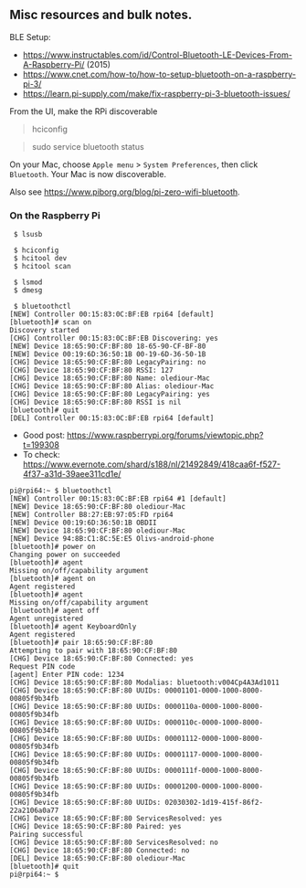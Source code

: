 ## Misc resources and bulk notes.

BLE Setup:
- <https://www.instructables.com/id/Control-Bluetooth-LE-Devices-From-A-Raspberry-Pi/> (2015)
- <https://www.cnet.com/how-to/how-to-setup-bluetooth-on-a-raspberry-pi-3/> 
- <https://learn.pi-supply.com/make/fix-raspberry-pi-3-bluetooth-issues/>

From the UI, make the RPi discoverable

> hciconfig

> sudo service bluetooth status

On your Mac, choose `Apple menu` > `System Preferences`, then click `Bluetooth`. Your Mac is now discoverable.

Also see <https://www.piborg.org/blog/pi-zero-wifi-bluetooth>.

### On the Raspberry Pi
```
 $ lsusb
```

```
 $ hciconfig
 $ hcitool dev
 $ hcitool scan
```

```
 $ lsmod
 $ dmesg
```

```
 $ bluetoothctl
[NEW] Controller 00:15:83:0C:BF:EB rpi64 [default]
[bluetooth]# scan on
Discovery started
[CHG] Controller 00:15:83:0C:BF:EB Discovering: yes
[NEW] Device 18:65:90:CF:BF:80 18-65-90-CF-BF-80
[NEW] Device 00:19:6D:36:50:1B 00-19-6D-36-50-1B
[CHG] Device 18:65:90:CF:BF:80 LegacyPairing: no
[CHG] Device 18:65:90:CF:BF:80 RSSI: 127
[CHG] Device 18:65:90:CF:BF:80 Name: olediour-Mac
[CHG] Device 18:65:90:CF:BF:80 Alias: olediour-Mac
[CHG] Device 18:65:90:CF:BF:80 LegacyPairing: yes
[CHG] Device 18:65:90:CF:BF:80 RSSI is nil
[bluetooth]# quit
[DEL] Controller 00:15:83:0C:BF:EB rpi64 [default]
```

- Good post: <https://www.raspberrypi.org/forums/viewtopic.php?t=199308>
- To check: <https://www.evernote.com/shard/s188/nl/21492849/418caa6f-f527-4f37-a31d-39aee311cd1e/>

```
pi@rpi64:~ $ bluetoothctl
[NEW] Controller 00:15:83:0C:BF:EB rpi64 #1 [default]
[NEW] Device 18:65:90:CF:BF:80 olediour-Mac
[NEW] Controller B8:27:EB:97:05:FD rpi64
[NEW] Device 00:19:6D:36:50:1B OBDII
[NEW] Device 18:65:90:CF:BF:80 olediour-Mac
[NEW] Device 94:8B:C1:8C:5E:E5 Olivs-android-phone
[bluetooth]# power on
Changing power on succeeded
[bluetooth]# agent
Missing on/off/capability argument
[bluetooth]# agent on
Agent registered
[bluetooth]# agent
Missing on/off/capability argument
[bluetooth]# agent off
Agent unregistered
[bluetooth]# agent KeyboardOnly
Agent registered
[bluetooth]# pair 18:65:90:CF:BF:80
Attempting to pair with 18:65:90:CF:BF:80
[CHG] Device 18:65:90:CF:BF:80 Connected: yes
Request PIN code
[agent] Enter PIN code: 1234
[CHG] Device 18:65:90:CF:BF:80 Modalias: bluetooth:v004Cp4A3Ad1011
[CHG] Device 18:65:90:CF:BF:80 UUIDs: 00001101-0000-1000-8000-00805f9b34fb
[CHG] Device 18:65:90:CF:BF:80 UUIDs: 0000110a-0000-1000-8000-00805f9b34fb
[CHG] Device 18:65:90:CF:BF:80 UUIDs: 0000110c-0000-1000-8000-00805f9b34fb
[CHG] Device 18:65:90:CF:BF:80 UUIDs: 00001112-0000-1000-8000-00805f9b34fb
[CHG] Device 18:65:90:CF:BF:80 UUIDs: 00001117-0000-1000-8000-00805f9b34fb
[CHG] Device 18:65:90:CF:BF:80 UUIDs: 0000111f-0000-1000-8000-00805f9b34fb
[CHG] Device 18:65:90:CF:BF:80 UUIDs: 00001200-0000-1000-8000-00805f9b34fb
[CHG] Device 18:65:90:CF:BF:80 UUIDs: 02030302-1d19-415f-86f2-22a2106a0a77
[CHG] Device 18:65:90:CF:BF:80 ServicesResolved: yes
[CHG] Device 18:65:90:CF:BF:80 Paired: yes
Pairing successful
[CHG] Device 18:65:90:CF:BF:80 ServicesResolved: no
[CHG] Device 18:65:90:CF:BF:80 Connected: no
[DEL] Device 18:65:90:CF:BF:80 olediour-Mac
[bluetooth]# quit
pi@rpi64:~ $
```
